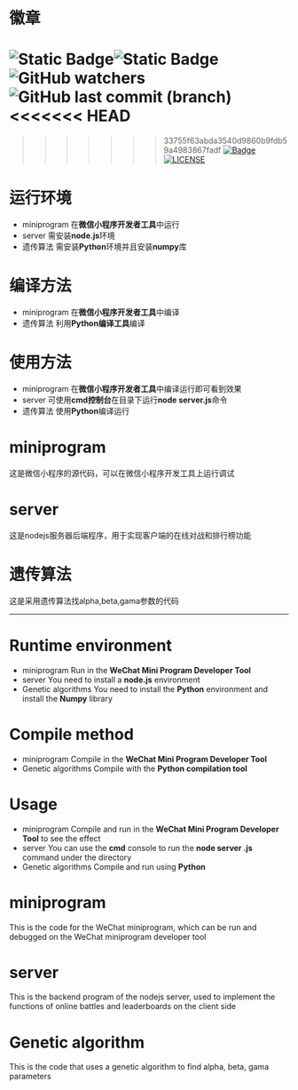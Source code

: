 # 徽章
![Static Badge](https://img.shields.io/badge/language-python-red)![Static Badge](https://img.shields.io/badge/language-JavaScript-red)![GitHub watchers](https://img.shields.io/github/watchers/FZUTeriri/Nomorebets)![GitHub last commit (branch)](https://img.shields.io/github/last-commit/FZUTeriri/Nomorebets/main)
<<<<<<< HEAD
=======

>>>>>>> 33755f63abda3540d9860b9fdb59a4983867fadf
[![Badge](https://img.shields.io/badge/link-996.icu-%23FF4D5B.svg?style=flat-square)](https://996.icu/#/zh_CN)[![LICENSE](https://img.shields.io/badge/license-Anti%20996-blue.svg?style=flat-square)](https://github.com/996icu/996.ICU/blob/master/LICENSE)

# 运行环境
- miniprogram
在**微信小程序开发者工具**中运行
- server
需安装**node.js**环境
- 遗传算法
需安装**Python**环境并且安装**numpy**库

# 编译方法
- miniprogram
在**微信小程序开发者工具**中编译
- 遗传算法
利用**Python编译工具**编译

# 使用方法
- miniprogram
在**微信小程序开发者工具**中编译运行即可看到效果
- server
可使用**cmd控制台**在目录下运行**node server.js**命令
- 遗传算法
使用**Python**编译运行

# miniprogram
这是微信小程序的源代码，可以在微信小程序开发工具上运行调试

# server
这是nodejs服务器后端程序，用于实现客户端的在线对战和排行榜功能

# 遗传算法
这是采用遗传算法找alpha,beta,gama参数的代码

------
# Runtime environment
- miniprogram
Run in the **WeChat Mini Program Developer Tool**
- server
You need to install a **node.js** environment
- Genetic algorithms
You need to install the **Python** environment and install the **Numpy** library

# Compile method
- miniprogram
Compile in the **WeChat Mini Program Developer Tool**
- Genetic algorithms
Compile with the **Python compilation tool**

# Usage
- miniprogram
Compile and run in the **WeChat Mini Program Developer Tool** to see the effect
- server
You can use the **cmd** console to run the **node server .js** command under the directory
- Genetic algorithms
Compile and run using **Python**

# miniprogram
This is the code for the WeChat miniprogram, which can be run and debugged on the WeChat miniprogram developer tool

# server
This is the backend program of the nodejs server, used to implement the functions of online battles and leaderboards on the client side

# Genetic algorithm
This is the code that uses a genetic algorithm to find alpha, beta, gama parameters

